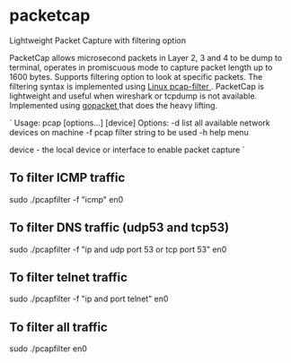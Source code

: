 # packetcap
Lightweight Packet Capture with filtering option 

PacketCap allows microsecond packets in Layer 2, 3 and 4 to be dump to terminal, operates in promiscuous mode to capture packet length up to 1600 bytes. Supports filtering option to look at specific packets. The filtering syntax is implemented using <a href="https://linux.die.net/man/7/pcap-filter"> Linux pcap-filter </a>. PacketCap is lightweight and useful when wireshark or tcpdump is not available. Implemented using <a href="https://github.com/google/gopacket/blob/master/pcap/pcap_unix.go"> gopacket </a> that does the heavy lifting.

`
Usage: pcap [options...] [device]
Options: 
  -d list all available network devices on machine
  -f pcap filter string to be used
  -h help menu
  
  device - the local device or interface to enable packet capture
  `


## To filter ICMP traffic
sudo ./pcapfilter -f "icmp" en0

## To filter DNS traffic (udp53 and tcp53)
sudo ./pcapfilter -f "ip and udp port 53 or tcp port 53" en0

## To filter telnet traffic
sudo ./pcapfilter -f "ip and port telnet" en0

## To filter all traffic
sudo ./pcapfilter en0

